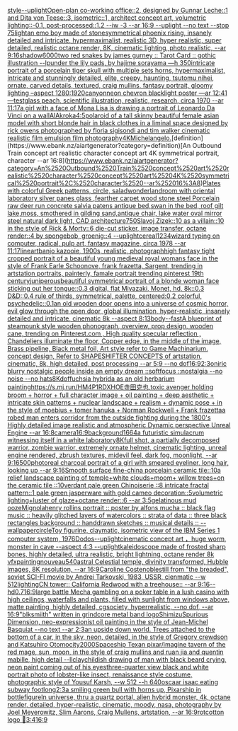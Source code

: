 [style](https://www.ebank.nz/aiartgenerator?category=style)[--uplight](https://www.ebank.nz/aiartgenerator?category=--uplight)[Open-plan co-working office::2, designed by Gunnar Leche::1 and Dita von Teese::3, isometric::1, architect concept art, volumetric lighting::-0.1, post-processed::1.2 --iw -3 --ar 16:9 --uplight --no text --stop 75](https://www.ebank.nz/aiartgenerator?category=Open-plan%2520co-working%2520office%3A%3A2%2C%2520designed%2520by%2520Gunnar%2520Leche%3A%3A1%2520and%2520Dita%2520von%2520Teese%3A%3A3%2C%2520isometric%3A%3A1%2C%2520architect%2520concept%2520art%2C%2520volumetric%2520lighting%3A%3A-0.1%2C%2520post-processed%3A%3A1.2%2520--iw%2520-3%2520--ar%252016%3A9%2520--uplight%2520--no%2520text%2520--stop%252075)[light](https://www.ebank.nz/aiartgenerator?category=light)[an emo boy made of stone](https://www.ebank.nz/aiartgenerator?category=an%2520emo%2520boy%2520made%2520of%2520stone)[symmetrical phoenix rising, insanely detailed and intricate, hypermaximalist, realistic 3D, hyper realistic, super detailed, realistic octane render, 8K, cinematic lighting, photo realistic,  --ar 9:16](https://www.ebank.nz/aiartgenerator?category=symmetrical%2520phoenix%2520rising%2C%2520insanely%2520detailed%2520and%2520intricate%2C%2520hypermaximalist%2C%2520realistic%25203D%2C%2520hyper%2520realistic%2C%2520super%2520detailed%2C%2520realistic%2520octane%2520render%2C%25208K%2C%2520cinematic%2520lighting%2C%2520photo%2520realistic%2C%2520%2520--ar%25209%3A16)[shadow](https://www.ebank.nz/aiartgenerator?category=shadow)[6000](https://www.ebank.nz/aiartgenerator?category=6000)[two red snakes by james gurney :: Tarot Card :: gothic illustration --lp](https://www.ebank.nz/aiartgenerator?category=two%2520red%2520snakes%2520by%2520james%2520gurney%2520%3A%3A%2520Tarot%2520Card%2520%3A%3A%2520gothic%2520illustration%2520--lp)[under the lily pads, by hajime sorayama —h 350](https://www.ebank.nz/aiartgenerator?category=under%2520the%2520lily%2520pads%2C%2520by%2520hajime%2520sorayama%2520%E2%80%94h%2520350)[intricate portrait of a porcelain tiger skull with multiple sets horns,  hypermaximalist, intricate and stunningly detailed, elite, creepy, haunting, tsutomu nihei, ornate, carved details, textured, craig mullins, fantasy portrait, gloomy lighting –aspect 1280:1920](https://www.ebank.nz/aiartgenerator?category=intricate%2520portrait%2520of%2520a%2520porcelain%2520tiger%2520skull%2520with%2520multiple%2520sets%2520horns%2C%2520%2520hypermaximalist%2C%2520intricate%2520and%2520stunningly%2520detailed%2C%2520elite%2C%2520creepy%2C%2520haunting%2C%2520tsutomu%2520nihei%2C%2520ornate%2C%2520carved%2520details%2C%2520textured%2C%2520craig%2520mullins%2C%2520fantasy%2520portrait%2C%2520gloomy%2520lighting%2520%E2%80%93aspect%25201280%3A1920)[canyon](https://www.ebank.nz/aiartgenerator?category=canyon)[neon chevron blacklight poster —ar 12:41 —test](https://www.ebank.nz/aiartgenerator?category=neon%2520chevron%2520blacklight%2520poster%2520%E2%80%94ar%252012%3A41%2520%E2%80%94test)[glass peach, scientific illustration, realistic, research, circa 1970 --ar 11:17](https://www.ebank.nz/aiartgenerator?category=glass%2520peach%2C%2520scientific%2520illustration%2C%2520realistic%2C%2520research%2C%2520circa%25201970%2520--ar%252011%3A17)[a girl with a face of Mona Lisa is drawing a portrait of Leonardo Da Vinci on a wall](https://www.ebank.nz/aiartgenerator?category=a%2520girl%2520with%2520a%2520face%2520of%2520Mona%2520Lisa%2520is%2520drawing%2520a%2520portrait%2520of%2520Leonardo%2520Da%2520Vinci%2520on%2520a%2520wall)[AlAkroka](https://www.ebank.nz/aiartgenerator?category=AlAkroka)[4:5](https://www.ebank.nz/aiartgenerator?category=4%3A5)[polaroid of a tall skinny beautiful female asian model with short blonde hair in black clothes in a liminal space designed by rick owens photographed by floria sigisondi and tim walker cinematic realistic film emulsion film photography](https://www.ebank.nz/aiartgenerator?category=polaroid%2520of%2520a%2520tall%2520skinny%2520beautiful%2520female%2520asian%2520model%2520with%2520short%2520blonde%2520hair%2520in%2520black%2520clothes%2520in%2520a%2520liminal%2520space%2520designed%2520by%2520rick%2520owens%2520photographed%2520by%2520floria%2520sigisondi%2520and%2520tim%2520walker%2520cinematic%2520realistic%2520film%2520emulsion%2520film%2520photography)[4K](https://www.ebank.nz/aiartgenerator?category=4K)[Michelangelo.](https://www.ebank.nz/aiartgenerator?category=Michelangelo.)[definition](https://www.ebank.nz/aiartgenerator?category=definition)[An Outbound Train concept art realistic character concept art 4K symmetrical portrait, character --ar 16:8](https://www.ebank.nz/aiartgenerator?category=An%2520Outbound%2520Train%2520concept%2520art%2520realistic%2520character%2520concept%2520art%25204K%2520symmetrical%2520portrait%2C%2520character%2520--ar%252016%3A8)[Plates with colorful Greek patterns, circle, salad](https://www.ebank.nz/aiartgenerator?category=Plates%2520with%2520colorful%2520Greek%2520patterns%2C%2520circle%2C%2520salad)[wonderland](https://www.ebank.nz/aiartgenerator?category=wonderland)[room with oriental laboratory silver panes glass ,fearther carpet wood stone steel Porcelain raw deer run concrete salvia patens antique bed,swan in the bed, roof gilt lake,moss, smothered in gilding sand,antique chair, lake water oval mirror steel natural dark light, CAD architecture](https://www.ebank.nz/aiartgenerator?category=room%2520with%2520oriental%2520laboratory%2520silver%2520panes%2520glass%2520%2Cfearther%2520carpet%2520wood%2520stone%2520steel%2520Porcelain%2520raw%2520deer%2520run%2520concrete%2520salvia%2520patens%2520antique%2520bed%2Cswan%2520in%2520the%2520bed%2C%2520roof%2520gilt%2520lake%2Cmoss%2C%2520smothered%2520in%2520gilding%2520sand%2Cantique%2520chair%2C%2520lake%2520water%2520oval%2520mirror%2520steel%2520natural%2520dark%2520light%2C%2520CAD%2520architecture)[750](https://www.ebank.nz/aiartgenerator?category=750)[Slavoj Zizek::10 as a villain::10 in the style of Rick & Morty::6 die-cut sticker, image transfer, octane render::4 by spongebob, groenig::4 --uplight](https://www.ebank.nz/aiartgenerator?category=Slavoj%2520Zizek%3A%3A10%2520as%2520a%2520villain%3A%3A10%2520in%2520the%2520style%2520of%2520Rick%2520%26%2520Morty%3A%3A6%2520die-cut%2520sticker%2C%2520image%2520transfer%2C%2520octane%2520render%3A%3A4%2520by%2520spongebob%2C%2520groenig%3A%3A4%2520--uplight)[cereal](https://www.ebank.nz/aiartgenerator?category=cereal)[1234](https://www.ebank.nz/aiartgenerator?category=1234)[wizard typing on computer, radical, pulp art, fantasy magazine, circa 1978 --ar 11:17](https://www.ebank.nz/aiartgenerator?category=wizard%2520typing%2520on%2520computer%2C%2520radical%2C%2520pulp%2520art%2C%2520fantasy%2520magazine%2C%2520circa%25201978%2520--ar%252011%3A17)[lineart](https://www.ebank.nz/aiartgenerator?category=lineart)[banjo kazooie, 1900s, realistic, photograph](https://www.ebank.nz/aiartgenerator?category=banjo%2520kazooie%2C%25201900s%2C%2520realistic%2C%2520photograph)[high fantasy tight cropped portrait of a beautiful young medieval royal womans face in the style of Frank Earle Schoonove, frank frazetta, Sargent, trending in artstation portraits, painterly, famale portrait trending pinterest 19th century](https://www.ebank.nz/aiartgenerator?category=high%2520fantasy%2520tight%2520cropped%2520portrait%2520of%2520a%2520beautiful%2520young%2520medieval%2520royal%2520womans%2520face%2520in%2520the%2520style%2520of%2520Frank%2520Earle%2520Schoonove%2C%2520frank%2520frazetta%2C%2520Sargent%2C%2520trending%2520in%2520artstation%2520portraits%2C%2520painterly%2C%2520famale%2520portrait%2520trending%2520pinterest%252019th%2520century)[juniperous](https://www.ebank.nz/aiartgenerator?category=juniperous)[beautiful symmetrical portrait of a blonde woman face sticking out her tongue::0.3 digital, flat Miyazaki, Monet, hd, 8k::0.3 D&D::0.4 rule of thirds, symmetrical, palette, centered:0.2 colorful, psychedelic::0.1](https://www.ebank.nz/aiartgenerator?category=beautiful%2520symmetrical%2520portrait%2520of%2520a%2520blonde%2520woman%2520face%2520sticking%2520out%2520her%2520tongue%3A%3A0.3%2520digital%2C%2520flat%2520Miyazaki%2C%2520Monet%2C%2520hd%2C%25208k%3A%3A0.3%2520D%26D%3A%3A0.4%2520rule%2520of%2520thirds%2C%2520symmetrical%2C%2520palette%2C%2520centered%3A0.2%2520colorful%2C%2520psychedelic%3A%3A0.1)[an old wooden door opens into a universe of cosmic horror, evil glow through the open door, global illumination, hyper-realistic, insanely detailed and intricate, cinematic 8k --aspect 8:13](https://www.ebank.nz/aiartgenerator?category=an%2520old%2520wooden%2520door%2520opens%2520into%2520a%2520universe%2520of%2520cosmic%2520horror%2C%2520evil%2520glow%2520through%2520the%2520open%2520door%2C%2520global%2520illumination%2C%2520hyper-realistic%2C%2520insanely%2520detailed%2520and%2520intricate%2C%2520cinematic%25208k%2520--aspect%25208%3A13)[body](https://www.ebank.nz/aiartgenerator?category=body)[--fast](https://www.ebank.nz/aiartgenerator?category=--fast)[A blueprint of steampunk style wooden phonograph,  overview, prop design, wooden cane,  trending on Pinterest.com  , High quality specular reflection ,  Chandeliers illuminate the floor, Copper  edge, in the middle of the image, Brass pipeline,  Black metal foil,  Art style refer to Game Machinarium.  concept design, Refer to SHAPESHIFTER CONCEPTS  of artstation, cinematic,  8k, high detailed,  post processing    --ar 5:9   --no dof](https://www.ebank.nz/aiartgenerator?category=A%2520blueprint%2520of%2520steampunk%2520style%2520wooden%2520phonograph%2C%2520%2520overview%2C%2520prop%2520design%2C%2520wooden%2520cane%2C%2520%2520trending%2520on%2520Pinterest.com%2520%2520%2C%2520High%2520quality%2520specular%2520reflection%2520%2C%2520%2520Chandeliers%2520illuminate%2520the%2520floor%2C%2520Copper%2520%2520edge%2C%2520in%2520the%2520middle%2520of%2520the%2520image%2C%2520Brass%2520pipeline%2C%2520%2520Black%2520metal%2520foil%2C%2520%2520Art%2520style%2520refer%2520to%2520Game%2520Machinarium.%2520%2520concept%2520design%2C%2520Refer%2520to%2520SHAPESHIFTER%2520CONCEPTS%2520%2520of%2520artstation%2C%2520cinematic%2C%2520%25208k%2C%2520high%2520detailed%2C%2520%2520post%2520processing%2520%2520%2520%2520--ar%25205%3A9%2520%2520%2520--no%2520dof)[16:9](https://www.ebank.nz/aiartgenerator?category=16%3A9)[2:3](https://www.ebank.nz/aiartgenerator?category=2%3A3)[oniric blurry nostalgic people inside an empty dream ::softfocus ::nostalgia --no noise --no hats](https://www.ebank.nz/aiartgenerator?category=oniric%2520blurry%2520nostalgic%2520people%2520inside%2520an%2520empty%2520dream%2520%3A%3Asoftfocus%2520%3A%3Anostalgia%2520--no%2520noise%2520--no%2520hats)[8K](https://www.ebank.nz/aiartgenerator?category=8K)[dof](https://www.ebank.nz/aiartgenerator?category=dof)[fuchsia hybrida as an old herbarium painting](https://www.ebank.nz/aiartgenerator?category=fuchsia%2520hybrida%2520as%2520an%2520old%2520herbarium%2520painting)[<https://s.mj.run/HM4P1RDXHOE>](https://www.ebank.nz/aiartgenerator?category=%3Chttps%3A//s.mj.run/HM4P1RDXHOE%3E)[寺田克也,toxic avenger holding broom + horror + full character image + oil painting + deep aesthetic + intricate skin patterns + nuclear landscape + realism + dynamic pose + in the style of moebius + tomer hanuka + Norman Rockwell + Frank frazetta](https://www.ebank.nz/aiartgenerator?category=%E5%AF%BA%E7%94%B0%E5%85%8B%E4%B9%9F%2Ctoxic%2520avenger%2520holding%2520broom%2520%2B%2520horror%2520%2B%2520full%2520character%2520image%2520%2B%2520oil%2520painting%2520%2B%2520deep%2520aesthetic%2520%2B%2520intricate%2520skin%2520patterns%2520%2B%2520nuclear%2520landscape%2520%2B%2520realism%2520%2B%2520dynamic%2520pose%2520%2B%2520in%2520the%2520style%2520of%2520moebius%2520%2B%2520tomer%2520hanuka%2520%2B%2520Norman%2520Rockwell%2520%2B%2520Frank%2520frazetta)[a robed man enters corridor from the outside fighting during the 1800's Highly detailed image realistic and atmospheric Dynamic perspective Unreal Engine --ar 16:8](https://www.ebank.nz/aiartgenerator?category=a%2520robed%2520man%2520enters%2520corridor%2520from%2520the%2520outside%2520fighting%2520during%2520the%25201800%27s%2520Highly%2520detailed%2520image%2520realistic%2520and%2520atmospheric%2520Dynamic%2520perspective%2520Unreal%2520Engine%2520--ar%252016%3A8)[camera](https://www.ebank.nz/aiartgenerator?category=camera)[16:9](https://www.ebank.nz/aiartgenerator?category=16%3A9)[background](https://www.ebank.nz/aiartgenerator?category=background)[1664](https://www.ebank.nz/aiartgenerator?category=1664)[a futuristic simulacrum witnessing itself in a white laboratory](https://www.ebank.nz/aiartgenerator?category=a%2520futuristic%2520simulacrum%2520witnessing%2520itself%2520in%2520a%2520white%2520laboratory)[8K](https://www.ebank.nz/aiartgenerator?category=8K)[full shot, a partially decomposed warrior, zombie warrior, extremely ornate helmet, cinematic lighting, unreal engine rendered, zbrush textures, midevil feel, dark fog, moonlight, --ar 9:16](https://www.ebank.nz/aiartgenerator?category=full%2520shot%2C%2520a%2520partially%2520decomposed%2520warrior%2C%2520zombie%2520warrior%2C%2520extremely%2520ornate%2520helmet%2C%2520cinematic%2520lighting%2C%2520unreal%2520engine%2520rendered%2C%2520zbrush%2520textures%2C%2520midevil%2520feel%2C%2520dark%2520fog%2C%2520moonlight%2C%2520--ar%25209%3A16)[500](https://www.ebank.nz/aiartgenerator?category=500)[photoreal charcoal portrait of a girl with smeared eyeliner, long hair, looking up --ar 9:16](https://www.ebank.nz/aiartgenerator?category=photoreal%2520charcoal%2520portrait%2520of%2520a%2520girl%2520with%2520smeared%2520eyeliner%2C%2520long%2520hair%2C%2520looking%2520up%2520--ar%25209%3A16)[Smooth surface fine-china porcelain ceramic tile::10a relief landscape painting of temple+white clouds+moom+ willow trees+on the ceramic tile ::10verdant pale green Chinoiserie ::8 intricate fractal pattern::1 pale green jasperware with gold cameo decoration::5volumetric lighting+luster of glaze+octane render::6 --ar 3:5](https://www.ebank.nz/aiartgenerator?category=Smooth%2520surface%2520fine-china%2520porcelain%2520ceramic%2520tile%3A%3A10a%2520relief%2520landscape%2520painting%2520of%2520temple%2Bwhite%2520clouds%2Bmoom%2B%2520willow%2520trees%2Bon%2520the%2520ceramic%2520tile%2520%3A%3A10verdant%2520pale%2520green%2520Chinoiserie%2520%3A%3A8%2520intricate%2520fractal%2520pattern%3A%3A1%2520pale%2520green%2520jasperware%2520with%2520gold%2520cameo%2520decoration%3A%3A5volumetric%2520lighting%2Bluster%2520of%2520glaze%2Boctane%2520render%3A%3A6%2520--ar%25203%3A5)[gelatinous mud ooze](https://www.ebank.nz/aiartgenerator?category=gelatinous%2520mud%2520ooze)[Mignola](https://www.ebank.nz/aiartgenerator?category=Mignola)[henry rollins portrait :: poster by alfons mucha :: black flag music :: heavily glitched layers of watercolors :: strata of data :: three black rectangles background :: handdrawn sketches :: musical details :: --wallpaper](https://www.ebank.nz/aiartgenerator?category=henry%2520rollins%2520portrait%2520%3A%3A%2520poster%2520by%2520alfons%2520mucha%2520%3A%3A%2520black%2520flag%2520music%2520%3A%3A%2520heavily%2520glitched%2520layers%2520of%2520watercolors%2520%3A%3A%2520strata%2520of%2520data%2520%3A%3A%2520three%2520black%2520rectangles%2520background%2520%3A%3A%2520handdrawn%2520sketches%2520%3A%3A%2520musical%2520details%2520%3A%3A%2520--wallpaper)[circle](https://www.ebank.nz/aiartgenerator?category=circle)[Toy figurine, claymatic, isometric view of the IBM Series 1 computer system, 1976](https://www.ebank.nz/aiartgenerator?category=Toy%2520figurine%2C%2520claymatic%2C%2520isometric%2520view%2520of%2520the%2520IBM%2520Series%25201%2520computer%2520system%2C%25201976)[Dodos](https://www.ebank.nz/aiartgenerator?category=Dodos)[--uplight](https://www.ebank.nz/aiartgenerator?category=--uplight)[cinematic concept art ，huge worm, monster in cave  --aspect 4:3 --uplight](https://www.ebank.nz/aiartgenerator?category=cinematic%2520concept%2520art%2520%EF%BC%8Chuge%2520worm%2C%2520monster%2520in%2520cave%2520%2520--aspect%25204%3A3%2520--uplight)[kaleidoscope made of frosted sharp bones, highly detailed, ultra realistic, bright lightning, octane render 8k  vfx](https://www.ebank.nz/aiartgenerator?category=kaleidoscope%2520made%2520of%2520frosted%2520sharp%2520bones%2C%2520highly%2520detailed%2C%2520ultra%2520realistic%2C%2520bright%2520lightning%2C%2520octane%2520render%25208k%2520%2520vfx)[painting](https://www.ebank.nz/aiartgenerator?category=painting)[nouveau](https://www.ebank.nz/aiartgenerator?category=nouveau)[540](https://www.ebank.nz/aiartgenerator?category=540)[astral Celestial temple, divinity transformed, Hubble images, 8K resolution, --ar 16:9](https://www.ebank.nz/aiartgenerator?category=astral%2520Celestial%2520temple%2C%2520divinity%2520transformed%2C%2520Hubble%2520images%2C%25208K%2520resolution%2C%2520--ar%252016%3A9)[Caroline Costenoble](https://www.ebank.nz/aiartgenerator?category=Caroline%2520Costenoble)[still from "the breaded", soviet SCI-FI movie by Andrei Tarkovski, 1983, USSR, cienmatic --w 512](https://www.ebank.nz/aiartgenerator?category=still%2520from%2520%22the%2520breaded%22%2C%2520soviet%2520SCI-FI%2520movie%2520by%2520Andrei%2520Tarkovski%2C%25201983%2C%2520USSR%2C%2520cienmatic%2520--w%2520512)[lighting](https://www.ebank.nz/aiartgenerator?category=lighting)[CN tower:: California Redwood with a treehouse:: --ar 9:16](https://www.ebank.nz/aiartgenerator?category=CN%2520tower%3A%3A%2520California%2520Redwood%2520with%2520a%2520treehouse%3A%3A%2520--ar%25209%3A16)[--hd](https://www.ebank.nz/aiartgenerator?category=--hd)[0.7](https://www.ebank.nz/aiartgenerator?category=0.7)[16:9](https://www.ebank.nz/aiartgenerator?category=16%3A9)[large battle Mecha gambling on a poker table in a lush casino with high ceilings, waterfalls and plants, filled with sunlight from windows above, matte painting, highly detailed, cgsociety, hyperrealistic, --no dof, --ar 16:9](https://www.ebank.nz/aiartgenerator?category=large%2520battle%2520Mecha%2520gambling%2520on%2520a%2520poker%2520table%2520in%2520a%2520lush%2520casino%2520with%2520high%2520ceilings%2C%2520waterfalls%2520and%2520plants%2C%2520filled%2520with%2520sunlight%2520from%2520windows%2520above%2C%2520matte%2520painting%2C%2520highly%2520detailed%2C%2520cgsociety%2C%2520hyperrealistic%2C%2520--no%2520dof%2C%2520--ar%252016%3A9)["blksmiith" written in grindcore metal band logo](https://www.ebank.nz/aiartgenerator?category=%22blksmiith%22%2520written%2520in%2520grindcore%2520metal%2520band%2520logo)[Shimizu](https://www.ebank.nz/aiartgenerator?category=Shimizu)[Spurious Dimension, neo-expressionist oil painting in the style of Jean-Michel Basquiat --no text --ar 2:3](https://www.ebank.nz/aiartgenerator?category=Spurious%2520Dimension%2C%2520neo-expressionist%2520oil%2520painting%2520in%2520the%2520style%2520of%2520Jean-Michel%2520Basquiat%2520--no%2520text%2520--ar%25202%3A3)[an upside down world. Trees attached to the bottom of a car, in the sky, neon, detailed, in the style of Gregory crewdson and Katsuhiro Otomo](https://www.ebank.nz/aiartgenerator?category=an%2520upside%2520down%2520world.%2520Trees%2520attached%2520to%2520the%2520bottom%2520of%2520a%2520car%2C%2520in%2520the%2520sky%2C%2520neon%2C%2520detailed%2C%2520in%2520the%2520style%2520of%2520Gregory%2520crewdson%2520and%2520Katsuhiro%2520Otomo)[city](https://www.ebank.nz/aiartgenerator?category=city)[2000](https://www.ebank.nz/aiartgenerator?category=2000)[Spaceship Texan pixar](https://www.ebank.nz/aiartgenerator?category=Spaceship%2520Texan%2520pixar)[/imagine tavern of the red mage, sun, moon, in the style of craig mullins and ruan jia and quentin mabille, high detail --ll](https://www.ebank.nz/aiartgenerator?category=/imagine%2520tavern%2520of%2520the%2520red%2520mage%2C%2520sun%2C%2520moon%2C%2520in%2520the%2520style%2520of%2520craig%2520mullins%2520and%2520ruan%2520jia%2520and%2520quentin%2520mabille%2C%2520high%2520detail%2520--ll)[clay](https://www.ebank.nz/aiartgenerator?category=clay)[childish drawing of man with black beard crying, neon paint coming out of his eyes](https://www.ebank.nz/aiartgenerator?category=childish%2520drawing%2520of%2520man%2520with%2520black%2520beard%2520crying%2C%2520neon%2520paint%2520coming%2520out%2520of%2520his%2520eyes)[three-quarter view black and white portrait photo of lobster-like insect, renaissance style costume, photographic style of Yousuf Karsh, --w 512 --h 640](https://www.ebank.nz/aiartgenerator?category=three-quarter%2520view%2520black%2520and%2520white%2520portrait%2520photo%2520of%2520lobster-like%2520insect%2C%2520renaissance%2520style%2520costume%2C%2520photographic%2520style%2520of%2520Yousuf%2520Karsh%2C%2520--w%2520512%2520--h%2520640)[oscaar isaac eating subway footlong](https://www.ebank.nz/aiartgenerator?category=oscaar%2520isaac%2520eating%2520subway%2520footlong)[2:3](https://www.ebank.nz/aiartgenerator?category=2%3A3)[a smiling green bull with horns up, Pixar](https://www.ebank.nz/aiartgenerator?category=a%2520smiling%2520green%2520bull%2520with%2520horns%2520up%2C%2520Pixar)[ship in bottle](https://www.ebank.nz/aiartgenerator?category=ship%2520in%2520bottle)[figure](https://www.ebank.nz/aiartgenerator?category=figure)[In universe, thru a quartz portal, alien hybrid monster, 4k, octane render, detailed, hyper-realistic, cinematic, moody, nasa, photography by Joel Meyerowitz, Slim Aarons, Craig Mullens, artstation, --ar 16:9](https://www.ebank.nz/aiartgenerator?category=In%2520universe%2C%2520thru%2520a%2520quartz%2520portal%2C%2520alien%2520hybrid%2520monster%2C%25204k%2C%2520octane%2520render%2C%2520detailed%2C%2520hyper-realistic%2C%2520cinematic%2C%2520moody%2C%2520nasa%2C%2520photography%2520by%2520Joel%2520Meyerowitz%2C%2520Slim%2520Aarons%2C%2520Craig%2520Mullens%2C%2520artstation%2C%2520--ar%252016%3A9)[rot](https://www.ebank.nz/aiartgenerator?category=rot)[cotton logo 🤪](https://www.ebank.nz/aiartgenerator?category=cotton%2520logo%2520%F0%9F%A4%AA)[3:4](https://www.ebank.nz/aiartgenerator?category=3%3A4)[16:9](https://www.ebank.nz/aiartgenerator?category=16%3A9)